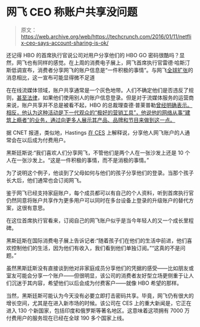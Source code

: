# 网飞 CEO 称账户共享没问题

> 原文：<https://web.archive.org/web/https://techcrunch.com/2016/01/11/netflix-ceo-says-account-sharing-is-ok/>

还记得 HBO 的首席执行官说公司对用户分享他们的 HBO GO 密码很酷吗？显然，网飞也有同样的感觉。在上周的消费电子展上，网飞首席执行官雷德·哈斯汀斯低调宣布，消费者分享网飞的账户信息是“一件积极的事情”。与网飞[全球扩张](https://web.archive.org/web/20230331070640/https://techcrunch.com/2016/01/06/netflix-finally-goes-global/)的消息相比，这一宣布可能显得微不足道

在在线流媒体领域，账户共享通常是一个灰色地带。人们不确定他们是否违反了规则，[甚至法律](https://web.archive.org/web/20230331070640/http://www.bizjournals.com/sanfrancisco/news/2011/06/02/sharing-netflix-is-a-crime-in-tennessee.html)，如果他们使用别人的账户信息登录。但是对于流媒体服务的运营商来说，账户共享并不总是被看不起，HBO 的总裁理查德·普莱普勒[曾经明确表示。相反，他认为这种活动是下一代观众的“极好的营销工具”，他说他的网络从事“建筑上瘾者”的业务，通过向更多人展示其产品、品牌和节目来做到这一点。](https://web.archive.org/web/20230331070640/https://techcrunch.com/2014/01/20/hbo-doesnt-care-if-you-share-your-hbo-go-account-for-now/)

据 CNET 报道，类似地，Hastings [在 CES](https://web.archive.org/web/20230331070640/http://www.cnet.com/news/netflix-is-cool-with-you-sharing-your-account/) 上解释说，分享他人网飞账户的人通常会在以后成为付费用户。

黑斯廷斯说:“我们喜欢人们分享网飞，不管他们是两个人在一张沙发上还是 10 个人在一张沙发上。“这是一件积极的事情，而不是消极的事情。”

为了说明这个例子，他谈到了父母如何与他们的孩子分享他们的登录。当那个孩子长大后，他们通常也会订阅网飞。

鉴于网飞已经支持家庭账户，每个成员都可以有自己的个人资料，听到首席执行官仍然同意将账户共享作为更多用户可以同时在多台设备上登录的升级账户的替代方案，这很有意思。

在这位首席执行官看来，订阅自己的网飞账户似乎是当今年轻人的又一个成长里程碑。

黑斯廷斯在国际消费电子展上告诉记者:“随着孩子们在他们的生活中前进，他们喜欢控制他们的生活，因为他们有收入，我们看到他们单独订阅。”“这真的不是问题。”

虽然黑斯廷斯没有直接谈到他对非家庭成员分享他们的凭据的感受——比如朋友或室友可能会分享一个账户——但很明显，该公司的消费者友好型立场更侧重于让人们沉迷于其内容，希望他们以后会成为付费客户——就像 HBO 希望的那样。

当然，黑斯廷斯可能认为今天没有必要立即打击密码共享。毕竟，网飞仍有很大的增长空间，尤其是在进入新市场的时候。该公司在 CES 上的重大新闻是，它正在进入 130 个新国家，包括印度和俄罗斯等著名地区。这意味着这项拥有 7000 万付费用户的服务现在已经在全球 190 多个国家上线。